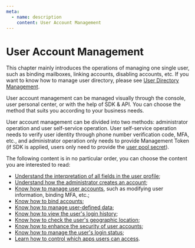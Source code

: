 ```yaml
---
meta:
  - name: description
    content: User Account Management
---
```


# User Account Management

<LastUpdated/>

This chapter mainly introduces the operations of managing one single user, such as binding mailboxes, linking accounts, disabling accounts, etc. If you want to know how to manage user directory, please see [User Directory Management](/guides/users/README.md).

User account management can be managed visually through the console, user personal center, or with the help of SDK & API. You can choose the method that suits you according to your business needs.

User account management can be divided into two methods: administrator operation and user self-service operation. User self-service operation needs to verify user identity through phone number verification code, MFA, etc., and administrator operation only needs to provide Management Token (if SDK is applied, users only need to provide the [user pool secret](/guides/faqs/get-userpool-id-and-secret.md)).

The following content is in no particular order, you can choose the content you are interested to read:

- [Understand the interpretation of all fields in the user profile](./user-profile.md);
- [Understand how the administrator creates an account](./create-user/);
- [Know how to manage user accounts](./manage-profile.md), such as modifying user information, binding MFA, etc.;<!-- - [了解如何给用户添加角色、分配权限](./role-and-permission.md)； -->
- [Know how to bind accounts](./bind-social-account.md);
- [Know how to manage user-defined data](./user-defined-field/);
- [Know how to view the user's login history](./login-history.md);
- [Know how to check the user's geographic location](./geo.md);
- [Know how to enhance the security of user accounts](./security.md);
- [Know how to manage the user's login status](./login-state.md);
- [Learn how to control which apps users can access](./application-access.md).
